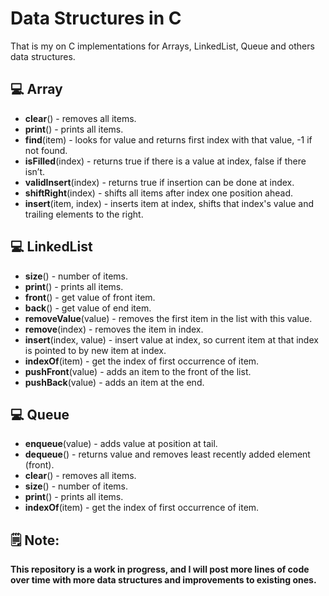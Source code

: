 # Data Structures in C

That is my on C implementations for Arrays, LinkedList, Queue and others data structures. 

## 💻 Array

- **clear**() - removes all items.
- **print**() - prints all items.
- **find**(item) - looks for value and returns first index with that value, -1 if not found.
- **isFilled**(index) - returns true if there is a value at index, false if there isn’t.
- **validInsert**(index) - returns true if insertion can be done at index.
- **shiftRight**(index) - shifts all items after index one position ahead.
- **insert**(item, index) - inserts item at index, shifts that index's value and trailing elements to the right.

## 💻 LinkedList

- **size**() - number of items.
- **print**() - prints all items.
- **front**() - get value of front item.
- **back**() - get value of end item.
- **removeValue**(value) - removes the first item in the list with this value.
- **remove**(index) - removes the item in index.
- **insert**(index, value) - insert value at index, so current item at that index is pointed to by new item at index.
- **indexOf**(item) - get the index of first occurrence of item.
- **pushFront**(value) - adds an item to the front of the list.
- **pushBack**(value) - adds an item at the end.

## 💻 Queue

- **enqueue**(value) - adds value at position at tail.
- **dequeue**() - returns value and removes least recently added element (front).
- **clear**() - removes all items.
- **size**() - number of items.
- **print**() - prints all items.
- **indexOf**(item) - get the index of first occurrence of item.

## 🗒️ Note:

**This repository is a work in progress, and I will post more lines of code over time with more data structures and improvements to existing ones.**
